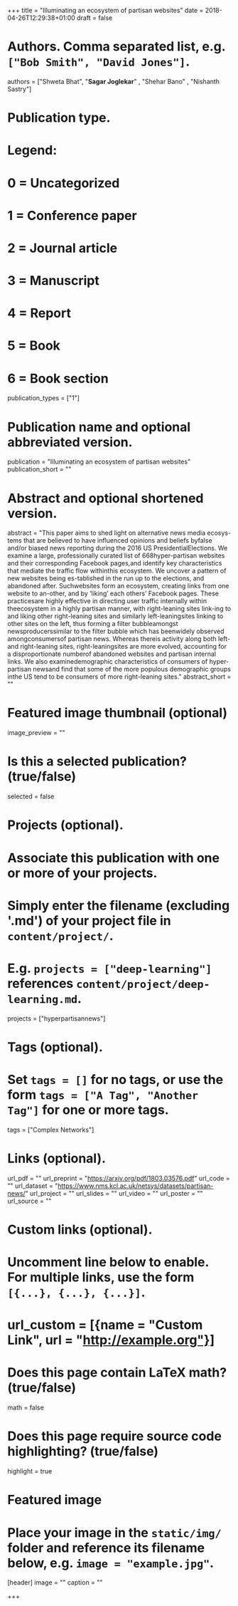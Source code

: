 +++
title = "Illuminating an ecosystem of partisan websites"
date = 2018-04-26T12:29:38+01:00
draft = false

# Authors. Comma separated list, e.g. `["Bob Smith", "David Jones"]`.
authors = ["Shweta Bhat", "**Sagar Joglekar**" , "Shehar Bano" , "Nishanth Sastry"]

# Publication type.
# Legend:
# 0 = Uncategorized
# 1 = Conference paper
# 2 = Journal article
# 3 = Manuscript
# 4 = Report
# 5 = Book
# 6 = Book section
publication_types = ["1"]

# Publication name and optional abbreviated version.
publication = "Illuminating an ecosystem of partisan websites"
publication_short = ""

# Abstract and optional shortened version.
abstract = "This paper aims to shed light on alternative news media ecosys-tems that are believed to have influenced opinions and beliefs byfalse and/or biased news reporting during the 2016 US PresidentialElections. We examine a large, professionally curated list of 668hyper-partisan websites and their corresponding Facebook pages,and identify key characteristics that mediate the traffic flow withinthis ecosystem. We uncover a pattern of new websites being es-tablished in the run up to the elections, and abandoned after. Suchwebsites form an ecosystem, creating links from one website to an-other, and by ‘liking’ each others’ Facebook pages. These practicesare highly effective in directing user traffic internally within theecosystem in a highly partisan manner, with right-leaning sites link-ing to and liking other right-leaning sites and similarly left-leaningsites linking to other sites on the left, thus forming a filter bubbleamongst newsproducerssimilar to the filter bubble which has beenwidely observed amongconsumersof partisan news. Whereas thereis activity along both left- and right-leaning sites, right-leaningsites are more evolved, accounting for a disproportionate numberof abandoned websites and partisan internal links. We also examinedemographic characteristics of consumers of hyper-partisan newsand find that some of the more populous demographic groups inthe US tend to be consumers of more right-leaning sites."
abstract_short = ""

# Featured image thumbnail (optional)
image_preview = ""

# Is this a selected publication? (true/false)
selected = false

# Projects (optional).
#   Associate this publication with one or more of your projects.
#   Simply enter the filename (excluding '.md') of your project file in `content/project/`.
#   E.g. `projects = ["deep-learning"]` references `content/project/deep-learning.md`.
projects = ["hyperpartisannews"]

# Tags (optional).
#   Set `tags = []` for no tags, or use the form `tags = ["A Tag", "Another Tag"]` for one or more tags.
tags = ["Complex Networks"]

# Links (optional).
url_pdf = ""
url_preprint = "https://arxiv.org/pdf/1803.03576.pdf"
url_code = ""
url_dataset = "https://www.nms.kcl.ac.uk/netsys/datasets/partisan-news/"
url_project = ""
url_slides = ""
url_video = ""
url_poster = ""
url_source = ""

# Custom links (optional).
#   Uncomment line below to enable. For multiple links, use the form `[{...}, {...}, {...}]`.
# url_custom = [{name = "Custom Link", url = "http://example.org"}]

# Does this page contain LaTeX math? (true/false)
math = false

# Does this page require source code highlighting? (true/false)
highlight = true

# Featured image
# Place your image in the `static/img/` folder and reference its filename below, e.g. `image = "example.jpg"`.
[header]
image = ""
caption = ""

+++

